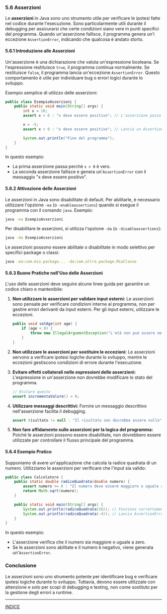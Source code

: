 ### 5.6 Asserzioni

Le **asserzioni** in Java sono uno strumento utile per verificare le ipotesi fatte nel codice durante l'esecuzione. Sono particolarmente utili durante il debugging per assicurarsi che certe condizioni siano vere in punti specifici del programma. Quando un'asserzione fallisce, il programma genera un'ì eccezione `AssertionError`, indicando che qualcosa è andato storto.

#### 5.6.1 Introduzione alle Asserzioni

Un'asserzione è una dichiarazione che valuta un'espressione booleana. Se l'espressione restituisce `true`, il programma continua normalmente. Se restituisce `false`, il programma lancia un'eccezione `AssertionError`. Questo comportamento è utile per individuare bug o errori logici durante lo sviluppo.

Esempio semplice di utilizzo delle asserzioni:

```java
public class EsempioAsserzioni {
    public static void main(String[] args) {
        int x = 10;
        assert x > 0 : "x deve essere positivo"; // L'asserzione passa

        x = -5;
        assert x > 0 : "x deve essere positivo"; // Lancia un AssertionError

        System.out.println("Fine del programma");
    }
}
```

In questo esempio:
- La prima asserzione passa perché `x > 0` è vero.
- La seconda asserzione fallisce e genera un'`AssertionError` con il messaggio "x deve essere positivo".

#### 5.6.2 Attivazione delle Asserzioni

Le asserzioni in Java sono disabilitate di default. Per abilitarle, è necessario utilizzare l'opzione `-ea` (o `-enableassertions`) quando si esegue il programma con il comando `java`. Esempio:

```bash
java -ea EsempioAsserzioni
```

Per disabilitare le asserzioni, si utilizza l'opzione `-da` (o `-disableassertions`):

```bash
java -da EsempioAsserzioni
```

Le asserzioni possono essere abilitate o disabilitate in modo selettivo per specifici package o classi:

```bash
java -ea:com.mio.package... -da:com.altro.package.MiaClasse
```

#### 5.6.3 Buone Pratiche nell'Uso delle Asserzioni

L'uso delle asserzioni deve seguire alcune linee guida per garantire un codice chiaro e mantenibile:

1. **Non utilizzare le asserzioni per validare input esterni:** Le asserzioni sono pensate per verificare condizioni interne al programma, non per gestire errori derivanti da input esterni. Per gli input esterni, utilizzare le eccezioni.
   
   ```java
   public void setAge(int age) {
       if (age < 0) {
           throw new IllegalArgumentException("L'età non può essere negativa");
       }
   }
   ```

2. **Non utilizzare le asserzioni per sostituire le eccezioni:** Le asserzioni servono a verificare ipotesi logiche durante lo sviluppo, mentre le eccezioni gestiscono condizioni di errore durante l'esecuzione.

3. **Evitare effetti collaterali nelle espressioni delle asserzioni:** L'espressione in un'asserzione non dovrebbe modificare lo stato del programma.

   ```java
   // Evitare questo
   assert incrementaValore() > 0;
   ```

4. **Utilizzare messaggi descrittivi:** Fornire un messaggio descrittivo nell'asserzione facilita il debugging.

   ```java
   assert risultato != null : "Il risultato non dovrebbe essere nullo";
   ```

5. **Non fare affidamento sulle asserzioni per la logica del programma:** Poiché le asserzioni possono essere disabilitate, non dovrebbero essere utilizzate per controllare il flusso principale del programma.

#### 5.6.4 Esempio Pratico

Supponiamo di avere un'applicazione che calcola la radice quadrata di un numero. Utilizziamo le asserzioni per verificare che l'input sia valido:

```java
public class Calcolatore {
    public static double radiceQuadrata(double numero) {
        assert numero >= 0 : "Il numero deve essere maggiore o uguale a zero";
        return Math.sqrt(numero);
    }

    public static void main(String[] args) {
        System.out.println(radiceQuadrata(16)); // Funziona correttamente
        System.out.println(radiceQuadrata(-4)); // Lancia AssertionError se le asserzioni sono abilitate
    }
}
```

In questo esempio:
- L'asserzione verifica che il numero sia maggiore o uguale a zero.
- Se le asserzioni sono abilitate e il numero è negativo, viene generata un'`AssertionError`.

### Conclusione

Le asserzioni sono uno strumento potente per identificare bug e verificare ipotesi logiche durante lo sviluppo. Tuttavia, devono essere utilizzate con attenzione e solo per scopi di debugging e testing, non come sostituto per la gestione degli errori a runtime.

---
[INDICE](README.md)


